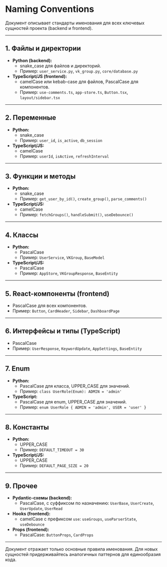 # Naming Conventions

Документ описывает стандарты именования для всех ключевых сущностей проекта (backend и frontend).

---

## 1. Файлы и директории

- **Python (backend):**
  - snake_case для файлов и директорий.
  - Пример: `user_service.py`, `vk_group.py`, `core/database.py`
- **TypeScript/JS (frontend):**
  - camelCase или kebab-case для файлов, PascalCase для компонентов.
  - Пример: `use-comments.ts`, `app-store.ts`, `Button.tsx`, `layout/sidebar.tsx`

---

## 2. Переменные

- **Python:**
  - snake_case
  - Пример: `user_id`, `is_active`, `db_session`
- **TypeScript/JS:**
  - camelCase
  - Пример: `userId`, `isActive`, `refreshInterval`

---

## 3. Функции и методы

- **Python:**
  - snake_case
  - Пример: `get_user_by_id()`, `create_group()`, `parse_comments()`
- **TypeScript/JS:**
  - camelCase
  - Пример: `fetchGroups()`, `handleSubmit()`, `useDebounce()`

---

## 4. Классы

- **Python:**
  - PascalCase
  - Пример: `UserService`, `VKGroup`, `BaseModel`
- **TypeScript/JS:**
  - PascalCase
  - Пример: `AppStore`, `VKGroupResponse`, `BaseEntity`

---

## 5. React-компоненты (frontend)

- PascalCase для всех компонентов.
- Пример: `Button`, `CardHeader`, `Sidebar`, `DashboardPage`

---

## 6. Интерфейсы и типы (TypeScript)

- PascalCase
- Пример: `UserResponse`, `KeywordUpdate`, `AppSettings`, `BaseEntity`

---

## 7. Enum

- **Python:**
  - PascalCase для класса, UPPER_CASE для значений.
  - Пример: `class UserRole(Enum): ADMIN = 'admin'`
- **TypeScript:**
  - PascalCase для enum, UPPER_CASE для значений.
  - Пример: `enum UserRole { ADMIN = 'admin', USER = 'user' }`

---

## 8. Константы

- **Python:**
  - UPPER_CASE
  - Пример: `DEFAULT_TIMEOUT = 30`
- **TypeScript/JS:**
  - UPPER_CASE
  - Пример: `DEFAULT_PAGE_SIZE = 20`

---

## 9. Прочее

- **Pydantic-схемы (backend):**
  - PascalCase, с суффиксом по назначению: `UserBase`, `UserCreate`, `UserUpdate`, `UserRead`
- **Hooks (frontend):**
  - camelCase с префиксом `use`: `useGroups`, `useParserState`, `useDebounce`
- **Props (frontend):**
  - PascalCase: `ButtonProps`, `CardProps`

---

Документ отражает только основные правила именования. Для новых сущностей придерживайтесь аналогичных паттернов для единообразия кода. 
